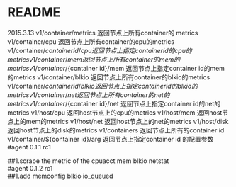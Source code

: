 README<br>
=====
2015.3.13
v1/container/metrics	 返回节点上所有container的 metrics
v1/container/cpu	返回节点上所有container的cpu的metrics
v1/container/${container id}/cpu	返回节点上指定container id的cpu的metrics
v1/container/mem	返回节点上所有container的mem的metrics
v1/container/${container id}/mem	返回节点上指定container id的mem的metrics
v1/container/blkio	返回节点上所有container的blkio的metrics
v1/container/${container id}/blkio	返回节点上指定container id的blkio的metrics
v1/container/net	返回节点上所有container的net的metrics
v1/container/${container id}/net	返回节点上指定container id的net的metrics
v1/host/cpu	返回host节点上的cpu的metrics
v1/host/mem	返回host节点上的mem的metrics
v1/host/net	返回host节点上的net的metrics
v1/host/disk	返回host节点上的disk的metrics
v1/containers	返回节点上所有的container id
v1/container/${container id}/arg	返回节点上指定container id 的配置参数
#agent 0.1.1 rc1<br>

##1.scrape the metric of the cpuacct mem blkio netstat<br>
#agent 0.1.2 rc1<br>
##1.add memconfig blkio io_queued<br>

